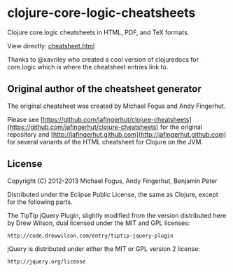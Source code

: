# clojure-core-logic-cheatsheets

Clojure core.logic cheatsheets in HTML, PDF, and TeX formats.

View directly: [cheatsheet.html](https://rawgithub.com/dedeibel/clojure-core-logic-cheatsheets/master/out/cheatsheet-use-title-attribute-no-cdocs-summary.html)

Thanks to @xavriley who created a cool version of clojuredocs for
core.logic which is where the cheatsheet entries link to.

## Original author of the cheatsheet generator

The original cheatsheet was created by Michael Fogus and Andy Fingerhut.

Please see [https://github.com/jafingerhut/clojure-cheatsheets](https://github.com/jafingerhut/clojure-cheatsheets)
for the original repository and [http://jafingerhut.github.com](http://jafingerhut.github.com) for
several variants of the HTML cheatsheet for Clojure on the JVM.

## License

Copyright (C) 2012-2013 Michael Fogus, Andy Fingerhut, Benjamin Peter

Distributed under the Eclipse Public License, the same as Clojure,
except for the following parts.

The TipTip jQuery Plugin, slightly modified from the version
distributed here by Drew Wilson, dual licensed under the MIT and GPL
licenses:

    http://code.drewwilson.com/entry/tiptip-jquery-plugin

jQuery is distributed under either the MIT or GPL version 2 license:

    http://jquery.org/license
